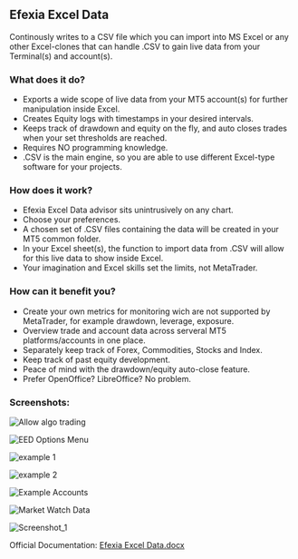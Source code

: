 ## Efexia Excel Data
Continously writes to a CSV file which you can import into MS Excel or any other Excel-clones that can handle .CSV to gain live data from your Terminal(s) and account(s).

### What does it do?
- Exports a wide scope of live data from your MT5 account(s) for further manipulation inside Excel.
- Creates Equity logs with timestamps in your desired intervals.
- Keeps track of drawdown and equity on the fly, and auto closes trades when your set thresholds are reached.
- Requires NO programming knowledge.
- .CSV is the main engine, so you are able to use different Excel-type software for your projects.

### How does it work?
- Efexia Excel Data advisor sits unintrusively on any chart.
- Choose your preferences.
- A chosen set of .CSV files containing the data will be created in your MT5 common folder.
- In your Excel sheet(s), the function to import data from .CSV will allow for this live data to show inside Excel.
- Your imagination and Excel skills set the limits, not MetaTrader.

### How can it benefit you?
- Create your own metrics for monitoring wich are not supported by MetaTrader, for example drawdown, leverage, exposure.
- Overview trade and account data across serveral MT5 platforms/accounts in one place.
- Separately keep track of Forex, Commodities, Stocks and Index.
- Keep track of past equity development.
- Peace of mind with the drawdown/equity auto-close feature.
- Prefer OpenOffice? LibreOffice? No problem.

### Screenshots:
![Allow algo trading](https://github.com/Strimlaren/Efexcel/assets/145326707/63c4aefa-ac93-4a4d-ad11-3ad2db611d3e)

![EED Options Menu](https://github.com/Strimlaren/Efexcel/assets/145326707/68d26a2f-a6f7-44fb-a3ee-672f6c0b8b4b)

![example 1](https://github.com/Strimlaren/Efexcel/assets/145326707/2a91bf7a-9d0b-45a2-8d1d-eb89eb2f1523)

![example 2](https://github.com/Strimlaren/Efexcel/assets/145326707/4e69d9e9-0ce6-4692-abac-ff86b3be0b6c)

![Example Accounts](https://github.com/Strimlaren/Efexcel/assets/145326707/75fa5363-ef63-4d39-aa41-f0d92293586e)

![Market Watch Data](https://github.com/Strimlaren/Efexcel/assets/145326707/2021ae31-e284-4f2c-b407-da3e6a6f2108)

![Screenshot_1](https://github.com/Strimlaren/Efexcel/assets/145326707/7f2c61d3-0f80-47bc-aa0d-2c8fc76ab18a)

Official Documentation:
[Efexia Excel Data.docx](https://github.com/Strimlaren/Efexcel/files/12926714/Efexia.Excel.Data.docx)
